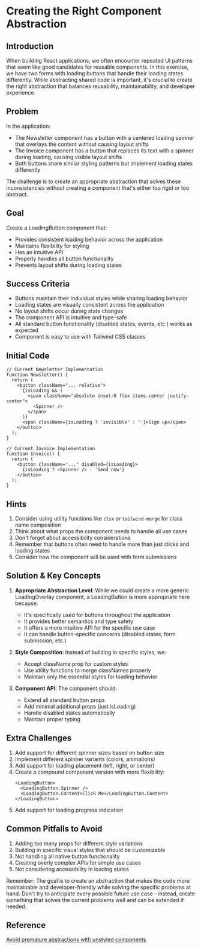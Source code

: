 # Creating the Right Component Abstraction

## Introduction

When building React applications, we often encounter repeated UI patterns that seem like good candidates for reusable components. In this exercise, we have two forms with loading buttons that handle their loading states differently. While abstracting shared code is important, it's crucial to create the right abstraction that balances reusability, maintainability, and developer experience.

## Problem

In the application:

- The Newsletter component has a button with a centered loading spinner that overlays the content without causing layout shifts
- The Invoice component has a button that replaces its text with a spinner during loading, causing visible layout shifts
- Both buttons share similar styling patterns but implement loading states differently

The challenge is to create an appropriate abstraction that solves these inconsistencies without creating a component that's either too rigid or too abstract.

## Goal

Create a LoadingButton component that:

- Provides consistent loading behavior across the application
- Maintains flexibility for styling
- Has an intuitive API
- Properly handles all button functionality
- Prevents layout shifts during loading states

## Success Criteria

- Buttons maintain their individual styles while sharing loading behavior
- Loading states are visually consistent across the application
- No layout shifts occur during state changes
- The component API is intuitive and type-safe
- All standard button functionality (disabled states, events, etc.) works as expected
- Component is easy to use with Tailwind CSS classes

## Initial Code

```tsx
// Current Newsletter Implementation
function Newsletter() {
  return (
    <button className="... relative">
      {isLoading && (
        <span className="absolute inset-0 flex items-center justify-center">
          <Spinner />
        </span>
      )}
      <span className={isLoading ? 'invisible' : ''}>Sign up</span>
    </button>
  );
}

// Current Invoice Implementation
function Invoice() {
  return (
    <button className="..." disabled={isLoading}>
      {isLoading ? <Spinner /> : 'Send now'}
    </button>
  );
}
```

## Hints

1. Consider using utility functions like `clsx` or `tailwind-merge` for class name composition
2. Think about what props the component needs to handle all use cases
3. Don't forget about accessibility considerations
4. Remember that buttons often need to handle more than just clicks and loading states
5. Consider how the component will be used with form submissions

## Solution & Key Concepts

1. **Appropriate Abstraction Level**: While we could create a more generic LoadingOverlay component, a LoadingButton is more appropriate here because:

   - It's specifically used for buttons throughout the application
   - It provides better semantics and type safety
   - It offers a more intuitive API for the specific use case
   - It can handle button-specific concerns (disabled states, form submission, etc.)

2. **Style Composition**: Instead of building in specific styles, we:

   - Accept className prop for custom styles
   - Use utility functions to merge classNames properly
   - Maintain only the essential styles for loading behavior

3. **Component API**: The component should:
   - Extend all standard button props
   - Add minimal additional props (just isLoading)
   - Handle disabled states automatically
   - Maintain proper typing

## Extra Challenges

1. Add support for different spinner sizes based on button size
2. Implement different spinner variants (colors, animations)
3. Add support for loading placement (left, right, or center)
4. Create a compound component version with more flexibility:
   ```tsx
   <LoadingButton>
     <LoadingButton.Spinner />
     <LoadingButton.Content>Click Me</LoadingButton.Content>
   </LoadingButton>
   ```
5. Add support for loading progress indication

## Common Pitfalls to Avoid

1. Adding too many props for different style variations
2. Building in specific visual styles that should be customizable
3. Not handling all native button functionality
4. Creating overly complex APIs for simple use cases
5. Not considering accessibility in loading states

Remember: The goal is to create an abstraction that makes the code more maintainable and developer-friendly while solving the specific problems at hand. Don't try to anticipate every possible future use case - instead, create something that solves the current problems well and can be extended if needed.

## Reference

[Avoid premature abstractions with unstyled components](https://www.youtube.com/watch?v=9iJK-Vl6PhE)
